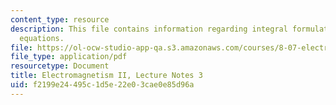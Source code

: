 ```yaml
---
content_type: resource
description: This file contains information regarding integral formulation of basic
  equations.
file: https://ol-ocw-studio-app-qa.s3.amazonaws.com/courses/8-07-electromagnetism-ii-fall-2012/f2199e24495c1d5e22e03cae0e85d96a_MIT8_07F12_ln3.pdf
file_type: application/pdf
resourcetype: Document
title: Electromagnetism II, Lecture Notes 3
uid: f2199e24-495c-1d5e-22e0-3cae0e85d96a
---
```

